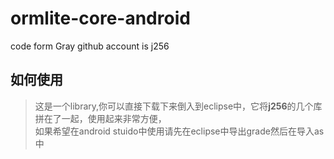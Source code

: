 # ormlite-core-android
code form Gray github account is j256
## 如何使用
> 这是一个library,你可以直接下载下来倒入到eclipse中，它将**j256**的几个库拼在了一起，使用起来非常方便，
<br/>如果希望在android stuido中使用请先在eclipse中导出grade然后在导入as中
